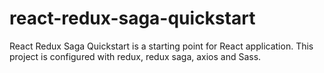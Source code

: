 # react-redux-saga-quickstart
React Redux Saga Quickstart is a starting point for React application. This project is configured with redux, redux saga, axios and Sass.
